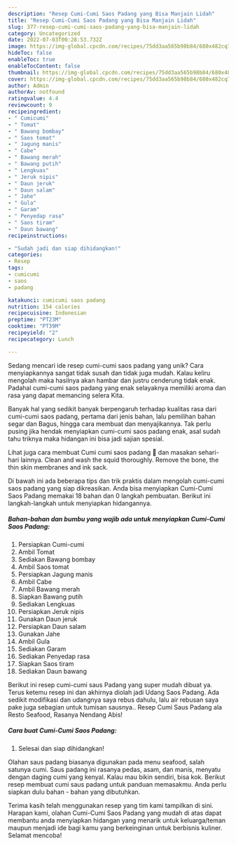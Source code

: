 ```yaml
---
description: "Resep Cumi-Cumi Saos Padang yang Bisa Manjain Lidah"
title: "Resep Cumi-Cumi Saos Padang yang Bisa Manjain Lidah"
slug: 377-resep-cumi-cumi-saos-padang-yang-bisa-manjain-lidah
category: Uncategorized
date: 2022-07-03T00:28:53.732Z
image: https://img-global.cpcdn.com/recipes/75dd3aa565b98b84/680x482cq70/cumi-cumi-saos-padang-foto-resep-utama.jpg
hideToc: false
enableToc: true
enableTocContent: false
thumbnail: https://img-global.cpcdn.com/recipes/75dd3aa565b98b84/680x482cq70/cumi-cumi-saos-padang-foto-resep-utama.jpg
cover: https://img-global.cpcdn.com/recipes/75dd3aa565b98b84/680x482cq70/cumi-cumi-saos-padang-foto-resep-utama.jpg
author: Admin
authorAv: notfound
ratingvalue: 4.4
reviewcount: 9
recipeingredient:
- " Cumicumi"
- " Tomat"
- " Bawang bombay"
- " Saos tomat"
- " Jagung manis"
- " Cabe"
- " Bawang merah"
- " Bawang putih"
- " Lengkuas"
- " Jeruk nipis"
- " Daun jeruk"
- " Daun salam"
- " Jahe"
- " Gula"
- " Garam"
- " Penyedap rasa"
- " Saos tiram"
- " Daun bawang"
recipeinstructions:

- "Sudah jadi dan siap dihidangkan!"
categories:
- Resep
tags:
- cumicumi
- saos
- padang

katakunci: cumicumi saos padang 
nutrition: 154 calories
recipecuisine: Indonesian
preptime: "PT23M"
cooktime: "PT39M"
recipeyield: "2"
recipecategory: Lunch

---
```





Sedang mencari ide resep cumi-cumi saos padang yang unik? Cara menyiapkannya sangat tidak susah dan tidak juga mudah. Kalau keliru mengolah maka hasilnya akan hambar dan justru cenderung tidak enak. Padahal cumi-cumi saos padang yang enak selayaknya memiliki aroma dan rasa yang dapat memancing selera Kita.





Banyak hal yang sedikit banyak berpengaruh terhadap kualitas rasa dari cumi-cumi saos padang, pertama dari jenis bahan, lalu pemilihan bahan segar dan Bagus, hingga cara membuat dan menyajikannya. Tak perlu pusing jika hendak menyiapkan cumi-cumi saos padang enak,      asal sudah tahu triknya maka hidangan ini bisa jadi sajian spesial.














Lihat juga cara membuat Cumi cumi saos padang 🦑 dan masakan sehari-hari lainnya. Clean and wash the squid thoroughly. Remove the bone, the thin skin membranes and ink sack.






Di bawah ini ada beberapa tips dan trik praktis dalam mengolah cumi-cumi saos padang yang siap dikreasikan. Anda bisa menyiapkan Cumi-Cumi Saos Padang memakai 18 bahan dan 0 langkah pembuatan. Berikut ini langkah-langkah untuk menyiapkan hidangannya.

<!--inarticleads1-->

##### Bahan-bahan dan bumbu yang wajib ada untuk menyiapkan Cumi-Cumi Saos Padang:

1. Persiapkan  Cumi-cumi
1. Ambil  Tomat
1. Sediakan  Bawang bombay
1. Ambil  Saos tomat
1. Persiapkan  Jagung manis
1. Ambil  Cabe
1. Ambil  Bawang merah
1. Siapkan  Bawang putih
1. Sediakan  Lengkuas
1. Persiapkan  Jeruk nipis
1. Gunakan  Daun jeruk
1. Persiapkan  Daun salam
1. Gunakan  Jahe
1. Ambil  Gula
1. Sediakan  Garam
1. Sediakan  Penyedap rasa
1. Siapkan  Saos tiram
1. Sediakan  Daun bawang


Berikut ini resep cumi-cumi saus Padang yang super mudah dibuat ya. Terus ketemu resep ini dan akhirnya diolah jadi Udang Saos Padang. Ada sedikit modifikasi dan udangnya saya rebus dahulu, lalu air rebusan saya pake juga sebagian untuk tumisan sausnya.. Resep Cumi Saus Padang ala Resto Seafood, Rasanya Nendang Abis! 

<!--inarticleads2-->

##### Cara buat Cumi-Cumi Saos Padang:


1. Selesai dan siap dihidangkan!

Olahan saus padang biasanya digunakan pada menu seafood, salah satunya cumi. Saus padang ini rasanya pedas, asam, dan manis, menyatu dengan daging cumi yang kenyal. Kalau mau bikin sendiri, bisa kok. Berikut resep membuat cumi saus padang untuk panduan memasakmu. Anda perlu siapkan dulu bahan - bahan yang dibutuhkan. 

Terima kasih telah menggunakan resep yang tim kami tampilkan di sini. Harapan kami, olahan Cumi-Cumi Saos Padang yang mudah di atas dapat membantu anda menyiapkan hidangan yang menarik untuk keluarga/teman maupun menjadi ide bagi kamu yang berkeinginan untuk berbisnis kuliner. Selamat mencoba!
